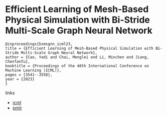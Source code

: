 # Efficient Learning of Mesh-Based Physical Simulation with Bi-Stride Multi-Scale Graph Neural Network

```
@inproceedings{bsmsgnn_icml23,
title = {Efficient Learning of Mesh-Based Physical Simulation with Bi-Stride Multi-Scale Graph Neural Network},
author = {Cao, Yadi and Chai, Menglei and Li, Minchen and Jiang, Chenfanfu},
booktitle = {Proceedings of the 40th International Conference on Machine Learning (ICML)},
pages = {3541--3558},
year = {2023}
}
```

links
- [icml](https://icml.cc/Conferences/2023/Schedule?showEvent=24164)
- [pmlr](https://proceedings.mlr.press/v202/cao23a.html)

